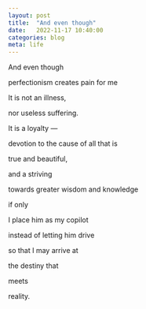 ```yaml
---
layout: post
title:  "And even though"
date:   2022-11-17 10:40:00
categories: blog
meta: life
---
```


And even though

perfectionism creates pain for me

It is not an illness,

nor useless suffering.

It is a loyalty —

devotion to the cause of all that is

true and beautiful,

and a striving

towards greater wisdom and knowledge

if only

I place him as my copilot

instead of letting him drive

so that I may arrive at

the destiny that

meets

reality.
